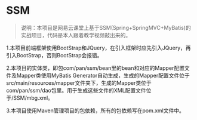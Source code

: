 # **SSM**

> 说明：本项目是网易云课堂上基于SSM(Spring+SpringMVC+MyBatis)的实战项目，代码是本人跟着教学视频敲出来的。

1.本项目前端框架使用BootStrap和JQuery，在引入框架时应先引入JQuery，再引入BootStrap，否则BootStrap会报错。  

2.本项目的实体类，即包com/pan/ssm/bean里的bean和对应的Mapper配置文件及Mapper类使用MyBatis Generator自动生成，生成的Mapper配置文件位于src/main/resources/mapper文件夹下，生成的Mapper类位于com/pan/ssm/dao包里。用于生成这些文件的XML配置文件位于/SSM/mbg.xml。  

3.本项目使用Maven管理项目的包依赖，所有的包依赖写在pom.xml文件中。